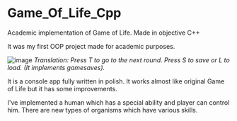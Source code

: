 # Game_Of_Life_Cpp
Academic implementation of Game of Life. Made in objective C++

It was my first OOP project made for academic purposes. 

![image](https://user-images.githubusercontent.com/78416604/118997398-ee526480-b988-11eb-8865-0ccf412e2da1.png)
<i>Translation: 
Press T to go to the next round.
Press S to save or L to load. (It implements gamesaves).
</i>

It is a console app fully written in polish. It works almost like original Game of Life but it has some improvements.

I've implemented a human which has a special ability and player can control him.
There are new types of organisms which have various skills.
